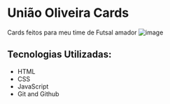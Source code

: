 # União Oliveira Cards
Cards feitos para meu time de Futsal amador
![image](https://github.com/drewneres/card/assets/71440544/8ecba4d9-ee8a-43f4-8558-47cc214a7aa0)

## Tecnologias Utilizadas:
- HTML
- CSS
- JavaScript
- Git and Github

